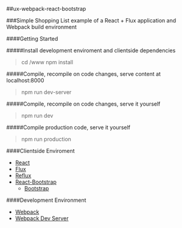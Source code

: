 ##ux-webpack-react-bootstrap

###Simple Shopping List example of a React + Flux application and Webpack build environment 

####Getting Started

#####Install development enviroment and clientside dependencies
> cd /www
> npm install

#####Compile, recompile on code changes, serve content at localhost:8000 
> npm run dev-server

#####Compile, recompile on code changes, serve it yourself
> npm run dev

#####Compile production code, serve it yourself
> npm run production

####Clientside Enviroment

* [React](http://facebook.github.io/react)
* [Flux](http://facebook.github.io/flux/)
* [Reflux](http://github.com/reflux/refluxjs)
* [React-Bootstrap](http://react-bootstrap.github.io)
	* [Bootstrap](http://getbootstrap.com/)

####Development Environment

* [Webpack](http://webpack.github.io/)
* [Webpack Dev Server](http://webpack.github.io/docs/webpack-dev-server.html)

